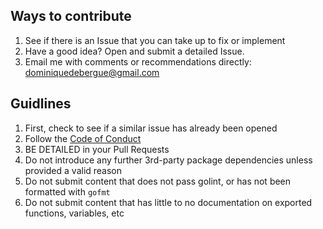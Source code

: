 ## Ways to contribute

1) See if there is an Issue that you can take up to fix or implement
2) Have a good idea? Open and submit a detailed Issue.
3) Email me with comments or recommendations directly: dominiquedebergue@gmail.com

## Guidlines

1) First, check to see if a similar issue has already been opened
2) Follow the [Code of Conduct](https://github.com/hewiefreeman/GopherGameServer/blob/master/CODE_OF_CONDUCT.md)
3) BE DETAILED in your Pull Requests
4) Do not introduce any further 3rd-party package dependencies unless provided a valid reason
5) Do not submit content that does not pass golint, or has not been formatted with `gofmt`
6) Do not submit content that has little to no documentation on exported functions, variables, etc
